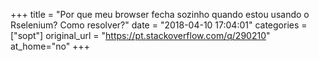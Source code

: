 +++
title = "Por que meu browser fecha sozinho quando estou usando o Rselenium? Como resolver?"
date = "2018-04-10 17:04:01"
categories = ["sopt"]
original_url = "https://pt.stackoverflow.com/q/290210"
at_home="no"
+++

